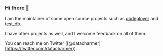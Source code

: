 ### Hi there 👋

I am the maintainer of some open source projects such as [dbdeployer](https://www.dbdeployer.com) and [test_db](https://github.com/datacharmer/test_db).

I have other projects as well, and I welcome feedback on all of them.

You can reach me on Twitter ([@datacharmer)[https://twitter.com/datacharmer)).

<!--
**datacharmer/datacharmer** is a ✨ _special_ ✨ repository because its `README.md` (this file) appears on your GitHub profile.

Here are some ideas to get you started:

- 🔭 I’m currently working on ...
- 🌱 I’m currently learning ...
- 👯 I’m looking to collaborate on ...
- 🤔 I’m looking for help with ...
- 💬 Ask me about ...
- 📫 How to reach me: ...
- 😄 Pronouns: ...
- ⚡ Fun fact: ...
-->
